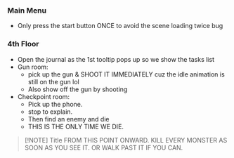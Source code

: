 
### Main Menu
- Only press the start button ONCE to avoid the scene loading twice bug

### 4th Floor
- Open the journal as the 1st tooltip pops up so we show the tasks list
- Gun room:
	- pick up the gun & SHOOT IT IMMEDIATELY cuz the idle animation is still on the gun lol
	- Also show off the gun by shooting
- Checkpoint room:
	- Pick up the phone.
	- stop to explain.
	- Then find an enemy and die
	- THIS IS THE ONLY TIME WE DIE.

> [!NOTE] Title
> FROM THIS POINT ONWARD. KILL EVERY MONSTER AS SOON AS YOU SEE IT. OR WALK PAST IT IF YOU CAN.

